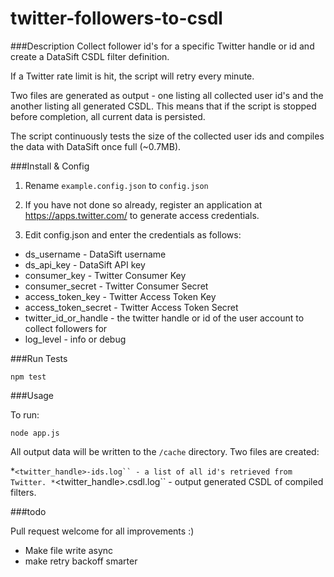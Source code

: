 twitter-followers-to-csdl
=========================

###Description
Collect follower id's for a specific Twitter handle or id and create a DataSift CSDL filter definition.

If a Twitter rate limit is hit, the script will retry every minute.

Two files are generated as output - one listing all collected user id's and the another listing all generated CSDL. This means that if the script is stopped before completion, all current data is persisted.

The script continuously tests the size of the collected user ids and compiles the data with DataSift once full (~0.7MB).

###Install & Config

1) Rename ```example.config.json``` to ```config.json```

2) If you have not done so already, register an application at https://apps.twitter.com/ to generate access credentials.

3) Edit config.json and enter the credentials as follows:

 * ds_username - DataSift username
 * ds_api_key - DataSift API key
 * consumer_key - Twitter Consumer Key
 * consumer_secret - Twitter Consumer Secret
 * access_token_key - Twitter Access Token Key
 * access_token_secret - Twitter Access Token Secret
 * twitter_id_or_handle - the twitter handle or id of the user account to collect followers for
 * log_level - info or debug


###Run Tests

```npm test```

###Usage

To run:

```node app.js```

All output data will be written to the ```/cache``` directory. Two files are created:

 *```<twitter_handle>-ids.log`` - a list of all id's retrieved from Twitter.
 *```<twitter_handle>.csdl.log`` - output generated CSDL of compiled filters.


###todo

Pull request welcome for all improvements :)

 * Make file write async
 * make retry backoff smarter

